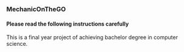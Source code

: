 ### MechanicOnTheGO
#### Please read the following instructions carefully
This is a final year project of achieving bachelor degree in computer science.
